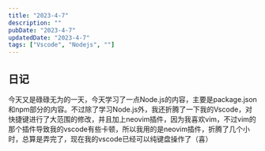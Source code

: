 ```yaml
---
title: "2023-4-7"
description: ""
pubDate: "2023-4-7"
updatedDate: "2023-4-7"
tags: ["Vscode", "Nodejs", ""]
---
```


## 日记
今天又是碌碌无为的一天，今天学习了一点Node.js的内容，主要是package.json和npm部分的内容。不过除了学习Node.js外，我还折腾了一下我的Vscode，对快捷键进行了大范围的修改，并且加上neovim插件，因为我喜欢vim，不过vim的那个插件导致我的vscode有些卡顿，所以我用的是neovim插件，折腾了几个小时，总算是弄完了，现在我的vscode已经可以纯键盘操作了（喜）

## 